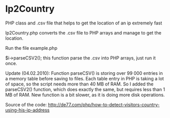Ip2Country
==========

PHP class and .csv file that helps to get the location of an ip extremely fast

Ip2Country.php converts the .csv file to PHP arrays and manage to get the location.

Run the file example.php 

$i->parseCSV2();
this function parse the .csv into PHP arrays, just run it once. 

Update (04.02.2010):
Function parseCSV() is storing over 99 000 entries in a memory table before saving to files. Each table entry in PHP is taking a lot of space, so the script needs more than 40 MB of RAM. So I added the parseCSV2() function, which does exactly the same, but requires less than 1 MB of RAM. New function is a bit slower, as it is doing more disk operations.

Source of the code: http://de77.com/php/how-to-detect-visitors-country-using-his-ip-address

